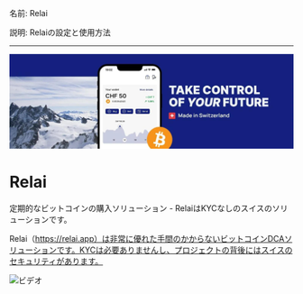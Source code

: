 名前: Relai

説明: Relaiの設定と使用方法

---

![カバー](assets/cover.jpeg)

# Relai

定期的なビットコインの購入ソリューション - RelaiはKYCなしのスイスのソリューションです。

Relai（https://relai.app）は非常に優れた手間のかからないビットコインDCAソリューションです。KYCは必要ありませんし、プロジェクトの背後にはスイスのセキュリティがあります。

![ビデオ](https://www.youtube.com/watch?v=ub-gb7kFRkM)